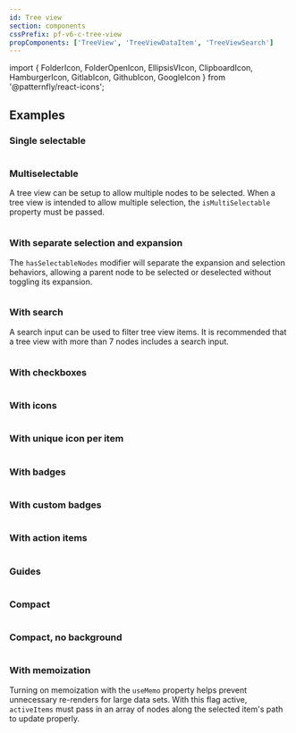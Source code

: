 ```yaml
---
id: Tree view
section: components
cssPrefix: pf-v6-c-tree-view
propComponents: ['TreeView', 'TreeViewDataItem', 'TreeViewSearch']
---
```


import { FolderIcon, FolderOpenIcon, EllipsisVIcon, ClipboardIcon, HamburgerIcon, GitlabIcon, GithubIcon, GoogleIcon } from '@patternfly/react-icons';

## Examples

### Single selectable

```ts file='./TreeViewSingleSelectable.tsx'

```

### Multiselectable

A tree view can be setup to allow multiple nodes to be selected. When a tree view is intended to allow multiple selection, the `isMultiSelectable` property must be passed.

```ts file='./TreeViewMultiselectable.tsx'

```

### With separate selection and expansion

The `hasSelectableNodes` modifier will separate the expansion and selection behaviors, allowing a parent node to be selected or deselected without toggling its expansion.

```ts file='./TreeViewSelectionExpansion.tsx'

```

### With search

A search input can be used to filter tree view items. It is recommended that a tree view with more than 7 nodes includes a search input.

```ts file='./TreeViewWithSearch.tsx'

```

### With checkboxes

```ts file='./TreeViewWithCheckboxes.tsx'

```

### With icons

```ts file='./TreeViewWithIcons.tsx'

```

### With unique icon per item

```ts file='./TreeViewWithIconPerItem.tsx'

```

### With badges

```ts file='./TreeViewWithBadges.tsx'

```

### With custom badges

```ts file='./TreeViewWithCustomBadges.tsx'

```

### With action items

```ts file='./TreeViewWithActionItems.tsx'

```

### Guides

```ts file='./TreeViewGuides.tsx'

```

### Compact

```ts file='./TreeViewCompact.tsx'

```

### Compact, no background

```ts file='./TreeViewCompactNoBackground.tsx'

```

### With memoization

Turning on memoization with the `useMemo` property helps prevent unnecessary re-renders for large data sets. With this flag active, `activeItems` must pass in an array of nodes along the selected item's path to update properly.

```ts file='./TreeViewWithMemoization.tsx'

```
